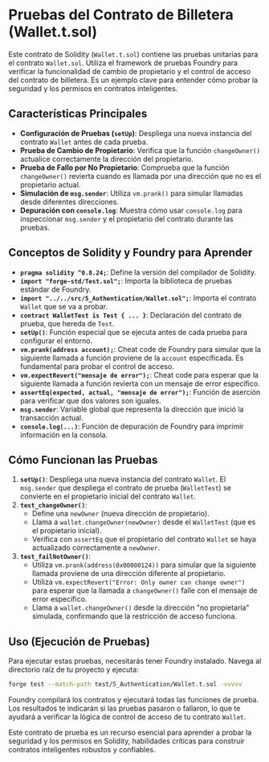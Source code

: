 # Pruebas del Contrato de Billetera (Wallet.t.sol)

Este contrato de Solidity (`Wallet.t.sol`) contiene las pruebas unitarias para el contrato `Wallet.sol`. Utiliza el framework de pruebas Foundry para verificar la funcionalidad de cambio de propietario y el control de acceso del contrato de billetera. Es un ejemplo clave para entender cómo probar la seguridad y los permisos en contratos inteligentes.

## Características Principales

*   **Configuración de Pruebas (`setUp`)**: Despliega una nueva instancia del contrato `Wallet` antes de cada prueba.
*   **Prueba de Cambio de Propietario**: Verifica que la función `changeOwner()` actualice correctamente la dirección del propietario.
*   **Prueba de Fallo por No Propietario**: Comprueba que la función `changeOwner()` revierta cuando es llamada por una dirección que no es el propietario actual.
*   **Simulación de `msg.sender`**: Utiliza `vm.prank()` para simular llamadas desde diferentes direcciones.
*   **Depuración con `console.log`**: Muestra cómo usar `console.log` para inspeccionar `msg.sender` y el propietario del contrato durante las pruebas.

## Conceptos de Solidity y Foundry para Aprender

*   **`pragma solidity ^0.8.24;`**: Define la versión del compilador de Solidity.
*   **`import "forge-std/Test.sol";`**: Importa la biblioteca de pruebas estándar de Foundry.
*   **`import "../../src/5_Authentication/Wallet.sol";`**: Importa el contrato `Wallet` que se va a probar.
*   **`contract WalletTest is Test { ... }`**: Declaración del contrato de prueba, que hereda de `Test`.
*   **`setUp()`**: Función especial que se ejecuta antes de cada prueba para configurar el entorno.
*   **`vm.prank(address account);`**: Cheat code de Foundry para simular que la siguiente llamada a función proviene de la `account` especificada. Es fundamental para probar el control de acceso.
*   **`vm.expectRevert("mensaje de error");`**: Cheat code para esperar que la siguiente llamada a función revierta con un mensaje de error específico.
*   **`assertEq(expected, actual, "mensaje de error");`**: Función de aserción para verificar que dos valores son iguales.
*   **`msg.sender`**: Variable global que representa la dirección que inició la transacción actual.
*   **`console.log(...)`**: Función de depuración de Foundry para imprimir información en la consola.

## Cómo Funcionan las Pruebas

1.  **`setUp()`**: Despliega una nueva instancia del contrato `Wallet`. El `msg.sender` que despliega el contrato de prueba (`WalletTest`) se convierte en el propietario inicial del contrato `Wallet`.
2.  **`test_changeOwner()`**:
    *   Define una `newOwner` (nueva dirección de propietario).
    *   Llama a `wallet.changeOwner(newOwner)` desde el `WalletTest` (que es el propietario inicial).
    *   Verifica con `assertEq` que el propietario del contrato `Wallet` se haya actualizado correctamente a `newOwner`.
3.  **`test_failNotOwner()`**:
    *   Utiliza `vm.prank(address(0x00000124))` para simular que la siguiente llamada proviene de una dirección diferente al propietario.
    *   Utiliza `vm.expectRevert("Error: Only owner can change owner")` para esperar que la llamada a `changeOwner()` falle con el mensaje de error específico.
    *   Llama a `wallet.changeOwner()` desde la dirección "no propietaria" simulada, confirmando que la restricción de acceso funciona.

## Uso (Ejecución de Pruebas)

Para ejecutar estas pruebas, necesitarás tener Foundry instalado. Navega al directorio raíz de tu proyecto y ejecuta:

```bash
forge test --match-path test/5_Authentication/Wallet.t.sol -vvvvv
```

Foundry compilará los contratos y ejecutará todas las funciones de prueba. Los resultados te indicarán si las pruebas pasaron o fallaron, lo que te ayudará a verificar la lógica de control de acceso de tu contrato `Wallet`.

Este contrato de prueba es un recurso esencial para aprender a probar la seguridad y los permisos en Solidity, habilidades críticas para construir contratos inteligentes robustos y confiables.
